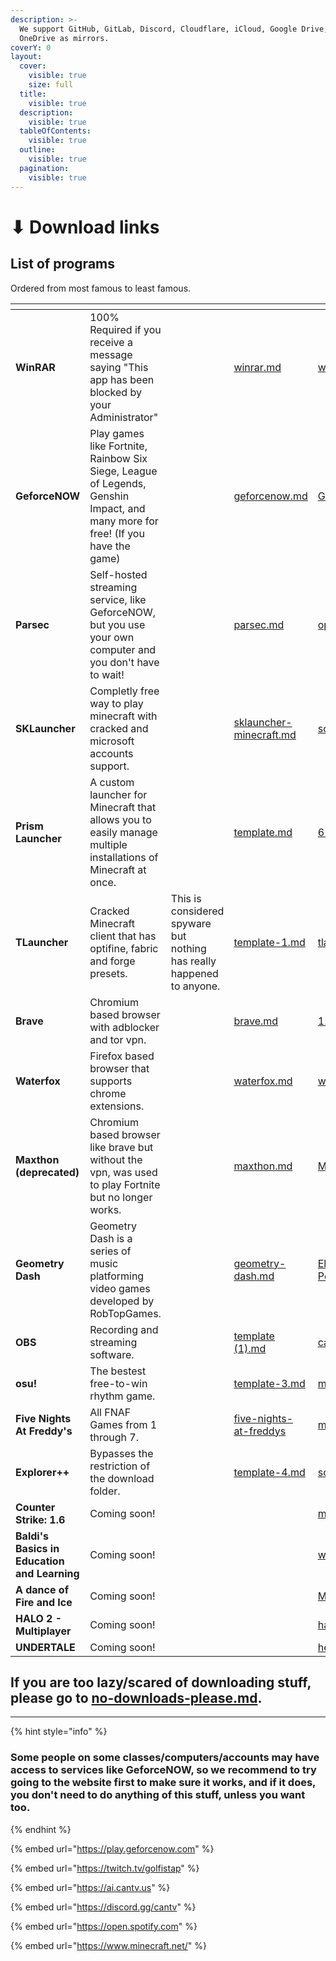 ```yaml
---
description: >-
  We support GitHub, GitLab, Discord, Cloudflare, iCloud, Google Drive, and
  OneDrive as mirrors.
coverY: 0
layout:
  cover:
    visible: true
    size: full
  title:
    visible: true
  description:
    visible: true
  tableOfContents:
    visible: true
  outline:
    visible: true
  pagination:
    visible: true
---
```


# ⬇ Download links

## List of programs

Ordered from most famous to least famous.

<table data-view="cards"><thead><tr><th></th><th></th><th></th><th data-hidden data-card-target data-type="content-ref"></th><th data-hidden data-card-cover data-type="files"></th></tr></thead><tbody><tr><td><strong>WinRAR</strong></td><td>100% Required if you receive a message saying "This app has been blocked by your Administrator"</td><td></td><td><a href="download-links/winrar.md">winrar.md</a></td><td><a href=".gitbook/assets/winrar-2-1280x450-1.webp">winrar-2-1280x450-1.webp</a></td></tr><tr><td><strong>GeforceNOW</strong></td><td>Play games like Fortnite, Rainbow Six Siege, League of Legends, Genshin Impact, and many more for free! (If you have the game)</td><td></td><td><a href="download-links/geforcenow.md">geforcenow.md</a></td><td><a href=".gitbook/assets/GeForce-Now-Cloud.jpg">GeForce-Now-Cloud.jpg</a></td></tr><tr><td><strong>Parsec</strong></td><td>Self-hosted streaming service, like GeforceNOW, but you use your own computer and you don't have to wait!</td><td></td><td><a href="download-links/parsec.md">parsec.md</a></td><td><a href=".gitbook/assets/opengraph.60ec26bf.png">opengraph.60ec26bf.png</a></td></tr><tr><td><strong>SKLauncher</strong></td><td>Completly free way to play minecraft with cracked and microsoft accounts support.</td><td></td><td><a href="download-links/sklauncher-minecraft.md">sklauncher-minecraft.md</a></td><td><a href=".gitbook/assets/social.jpg">social.jpg</a></td></tr><tr><td><strong>Prism Launcher</strong></td><td>A custom launcher for Minecraft that allows you to easily manage multiple installations of Minecraft at once.</td><td></td><td><a href="download-links/template.md">template.md</a></td><td><a href=".gitbook/assets/622af5a80354965072e83ea94eeaad37.jpg">622af5a80354965072e83ea94eeaad37.jpg</a></td></tr><tr><td><strong>TLauncher</strong></td><td>Cracked Minecraft client that has optifine, fabric and forge presets.</td><td>This is considered spyware but nothing has really happened to anyone.</td><td><a href="download-links/template-1.md">template-1.md</a></td><td><a href=".gitbook/assets/tlauncher-love-img.webp">tlauncher-love-img.webp</a></td></tr><tr><td><strong>Brave</strong></td><td>Chromium based browser with adblocker and tor vpn.</td><td></td><td><a href="download-links/brave.md">brave.md</a></td><td><a href=".gitbook/assets/12a8-article-bravebody.jpg">12a8-article-bravebody.jpg</a></td></tr><tr><td><strong>Waterfox</strong></td><td>Firefox based browser that supports chrome extensions.</td><td></td><td><a href="download-links/waterfox.md">waterfox.md</a></td><td><a href=".gitbook/assets/waterfox_custom_logo_unofficial_4x.jpg">waterfox_custom_logo_unofficial_4x.jpg</a></td></tr><tr><td><strong>Maxthon (deprecated)</strong></td><td>Chromium based browser like brave but without the vpn, was used to play Fortnite but no longer works.</td><td></td><td><a href="download-links/maxthon.md">maxthon.md</a></td><td><a href=".gitbook/assets/Maxthon-Cloud-Browser.webp">Maxthon-Cloud-Browser.webp</a></td></tr><tr><td><strong>Geometry Dash</strong></td><td>Geometry Dash is a series of music platforming video games developed by RobTopGames.</td><td></td><td><a href="download-links/geometry-dash.md">geometry-dash.md</a></td><td><a href=".gitbook/assets/El-Jugon-De-Movil-Geometry-Dush-Portada.jpg">El-Jugon-De-Movil-Geometry-Dush-Portada.jpg</a></td></tr><tr><td><strong>OBS</strong></td><td>Recording and streaming software.</td><td></td><td><a href="download-links/template (1).md">template (1).md</a></td><td><a href=".gitbook/assets/capsule_616x353 (1).jpg">capsule_616x353 (1).jpg</a></td></tr><tr><td><strong>osu!</strong></td><td>The bestest free-to-win rhythm game.</td><td></td><td><a href="download-links/template-3.md">template-3.md</a></td><td><a href=".gitbook/assets/maxresdefault (24).jpg">maxresdefault (24).jpg</a></td></tr><tr><td><strong>Five Nights At Freddy's</strong></td><td>All FNAF Games from 1 through 7.</td><td></td><td><a href="download-links/five-nights-at-freddys/">five-nights-at-freddys</a></td><td><a href=".gitbook/assets/maxresdefault (25).jpg">maxresdefault (25).jpg</a></td></tr><tr><td><strong>Explorer++</strong></td><td>Bypasses the restriction of the download folder.</td><td></td><td><a href="download-links/template-4.md">template-4.md</a></td><td><a href=".gitbook/assets/screenshot-1-home.png">screenshot-1-home.png</a></td></tr><tr><td><strong>Counter Strike: 1.6</strong></td><td>Coming soon!</td><td></td><td></td><td><a href=".gitbook/assets/maxresdefault.webp">maxresdefault.webp</a></td></tr><tr><td><strong>Baldi's Basics in Education and Learning</strong></td><td>Coming soon!</td><td></td><td></td><td><a href=".gitbook/assets/wKQ7Wc.png">wKQ7Wc.png</a></td></tr><tr><td><strong>A dance of Fire and Ice</strong></td><td>Coming soon!</td><td></td><td></td><td><a href=".gitbook/assets/M7FLNm.png">M7FLNm.png</a></td></tr><tr><td><strong>HALO 2 - Multiplayer</strong></td><td>Coming soon!</td><td></td><td></td><td><a href=".gitbook/assets/halo+2+ban.jpg">halo+2+ban.jpg</a></td></tr><tr><td><strong>UNDERTALE</strong></td><td>Coming soon!</td><td></td><td></td><td><a href=".gitbook/assets/hero (2).jpg">hero (2).jpg</a></td></tr></tbody></table>

## If you are too lazy/scared of downloading stuff, please go to [no-downloads-please.md](no-downloads-please.md "mention").

***

{% hint style="info" %}
### Some people on some classes/computers/accounts may have access to services like GeforceNOW, so we recommend to try going to the website first to make sure it works, and if it does, you don't need to do anything of this stuff, unless you want too.
{% endhint %}

{% embed url="https://play.geforcenow.com" %}

{% embed url="https://twitch.tv/golfistap" %}

{% embed url="https://ai.cantv.us" %}

{% embed url="https://discord.gg/cantv" %}

{% embed url="https://open.spotify.com" %}

{% embed url="https://www.minecraft.net/" %}

